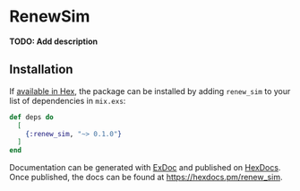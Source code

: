 # RenewSim

**TODO: Add description**

## Installation

If [available in Hex](https://hex.pm/docs/publish), the package can be installed
by adding `renew_sim` to your list of dependencies in `mix.exs`:

```elixir
def deps do
  [
    {:renew_sim, "~> 0.1.0"}
  ]
end
```

Documentation can be generated with [ExDoc](https://github.com/elixir-lang/ex_doc)
and published on [HexDocs](https://hexdocs.pm). Once published, the docs can
be found at <https://hexdocs.pm/renew_sim>.

